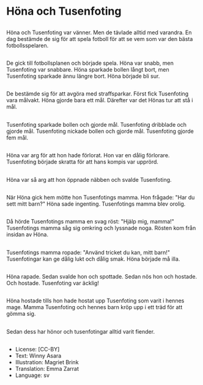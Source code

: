 # Höna och Tusenfoting

##
Höna och Tusenfoting var vänner. Men de tävlade alltid med varandra. En dag bestämde de sig för att spela fotboll för att se vem som var den bästa fotbollsspelaren.

##
De gick till fotbollsplanen och började spela. Höna var snabb, men Tusenfoting var snabbare. Höna sparkade bollen långt bort, men Tusenfoting sparkade ännu längre bort. Höna började bli sur.

##
De bestämde sig för att avgöra med straffsparkar. Först fick Tusenfoting vara målvakt. Höna gjorde bara ett mål. Därefter var det Hönas tur att stå i mål.

##
Tusenfoting sparkade bollen och gjorde mål. Tusenfoting dribblade och gjorde mål. Tusenfoting nickade bollen och gjorde mål. Tusenfoting gjorde fem mål.

##
Höna var arg för att hon hade förlorat. Hon var en dålig förlorare. Tusenfoting började skratta för att hans kompis var upprörd.

##
Höna var så arg att hon öppnade näbben och svalde Tusenfoting.

##
När Höna gick hem mötte hon Tusenfotings mamma. Hon frågade: "Har du sett mitt barn?" Höna sade ingenting. Tusenfotings mamma blev orolig.

##
Då hörde Tusenfotings mamma en svag röst: "Hjälp mig, mamma!" Tusenfotings mamma såg sig omkring och lyssnade noga. Rösten kom från insidan av Höna.

##
Tusenfotings mamma ropade: "Använd tricket du kan, mitt barn!" Tusenfotingar kan ge dålig lukt och dålig smak. Höna började må illa.

##
Höna rapade. Sedan svalde hon och spottade. Sedan nös hon och hostade. Och hostade. Tusenfoting var äcklig!

##
Höna hostade tills hon hade hostat upp Tusenfoting som varit i hennes mage. Mamma Tusenfoting och hennes barn kröp upp i ett träd för att gömma sig.

##
Sedan dess har hönor och tusenfotingar alltid varit fiender.

##
* License: [CC-BY]
* Text: Winny Asara
* Illustration: Magriet Brink
* Translation: Emma Zarrat
* Language: sv
